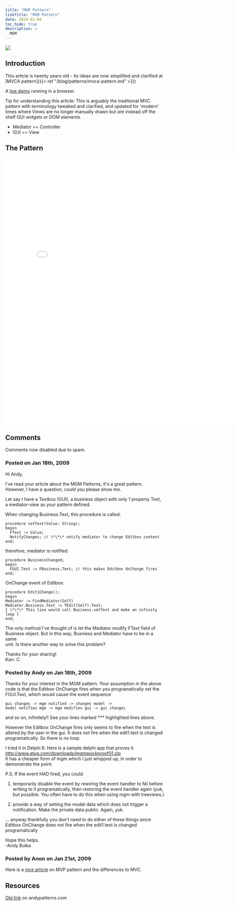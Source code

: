 ```yaml
---
title: "MGM Pattern"
linkTitle: "MGM Pattern"
date: 2019-01-04
toc_hide: true
description: >
  MGM
---
```


![](http://www.andypatterns.com/files/33971232953329bg-pods1.jpg)

## Introduction

This article is twenty years old - its ideas are now simplified and clarified at [MVCA pattern]({{< ref "/blog/patterns/mvca-pattern.md" >}})

A [live demo](https://abulka.github.io/todomvc-oo/) running in a browser.

Tip for understanding this article:
This is arguably the traditional MVC pattern with terminology tweaked and clarified, and updated for 'modern' times where Views are no longer manually drawn but are instead off the shelf GUI widgets or DOM elements.

- Mediator == Controller
- GUI == View

## The Pattern

<iframe src="/files/andybulkamodelguimediatorpattern.html" name="frame1" scrolling="yes" frameborder="yes" align="center" height = "842px" width = "800">
</iframe>

## Comments

Comments now disabled due to spam.

### Posted on Jan 18th, 2009

Hi Andy,  
  
I've read your article about the MGM Patterns, it's a great pattern.  
However, I have a question, could you please show me.  
  
Let say I have a Textbox (GUI), a business object with only 1 property Text,  
a mediator-view as your pattern defined.  
  
When changing Business.Text, this procedure is called:  

```
procedure setText(Value: String);  
begin  
  FText := Value;  
  NotifyChanges; // \*\*\* notify mediator to change Editbox content  
end;  
```

therefore, mediator is notified:  

```  
procedure BusinessChanged;  
begin  
  FGUI.Text := FBusiness.Text; // this makes Editbox OnChange fires  
end;  
```

OnChange event of Editbox:  

```  
procedure Edit1Change();  
begin  
Mediator := FindMediator(Self)  
Mediator.Business.Text := TEdit(Self).Text;  
{ \*\*\* This line would call Business.setText and make an infinity loop }  
end;  
```

The only method I've thought of is let the Mediator modify FText field of  
Business object. But in this way, Busniess and Mediator have to be in a same  
unit. Is there another way to solve this problem?  
  
Thanks for your sharing!  
Karr. C.

### Posted by Andy on Jan 18th, 2009

Thanks for your interest in the MGM pattern. Your assumption in the above code is that the Editbox OnChange fires when you programatically set the FGUI.Text, which would cause the event sequence  
  
```  
gui changes -> mgm notified -> changes model ->  
model notifies mgm -> mgm modifies gui -> gui changes  
```

and so on, infinitely!! See your lines marked \*\*\* highlighted lines above.  
  
However the Editbox OnChange fires only seems to fire when the text is altered by the user in the gui. It does not fire when the edit1.text is changed programatically. So there is no loop.  
  
I tried it in Delphi 6. Here is a sample delphi app that proves it.  
http://www.atug.com/downloads/mgmquickproof01.zip  
It has a cheaper form of mgm which I just whipped up, in order to demonstrate the point.  
  
P.S. If the event HAD fired, you could  
  
1. temporarily disable the event by rewiring the event handler to Nil before writing to it programatically, then restoring the event handler again (yuk, but possible. You often have to do this when using mgm with treeviews.)  
  
2. provide a way of setting the model data which does not trigger a notification. Make the private data public. Again, yuk.  
  
... anyway thankfully you don't need to do either of these things since Editbox OnChange does not fire when the edit1.text is changed programatically  
  
Hope this helps.  
\-Andy Bulka

### Posted by Anon on Jan 21st, 2009

Here is a [nice article](http://www.c-sharpcorner.com/UploadFile/shivprasadk/1246712242008074334AM/12467.aspx) on MVP pattern and the differences to MVC.

## Resources

[Old link](http://www.andypatterns.com/index.php?cID=46) on andypatterns.com 
